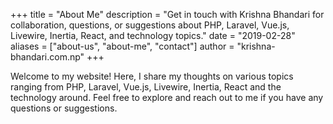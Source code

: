+++
title = "About Me"
description = "Get in touch with Krishna Bhandari for collaboration, questions, or suggestions about PHP, Laravel, Vue.js, Livewire, Inertia, React, and technology topics."
date = "2019-02-28"
aliases = ["about-us", "about-me", "contact"]
author = "krishna-bhandari.com.np"
+++

Welcome to my website! Here, I share my thoughts on various topics ranging from PHP, Laravel, Vue.js, Livewire, Inertia, React and the technology around. Feel free to explore and reach out to me if you have any questions or suggestions.
